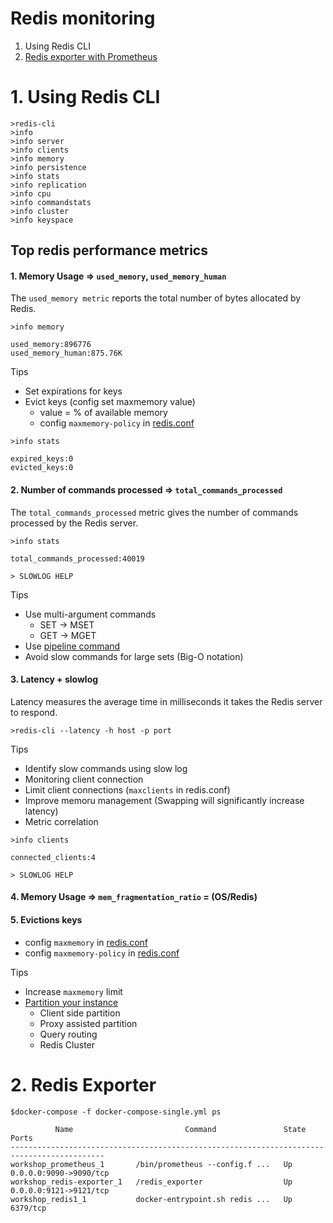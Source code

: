 # Redis monitoring
1. Using Redis CLI
2. [Redis exporter with Prometheus](https://github.com/oliver006/redis_exporter)


# 1. Using Redis CLI
```
>redis-cli 
>info
>info server
>info clients
>info memory
>info persistence
>info stats
>info replication
>info cpu
>info commandstats
>info cluster
>info keyspace
```

## Top redis performance metrics
#### 1. Memory Usage => `used_memory`, `used_memory_human`
The	`used_memory metric` reports the total number of bytes allocated by Redis.

```
>info memory

used_memory:896776
used_memory_human:875.76K
```

Tips
* Set expirations for keys
* Evict keys (config set maxmemory value)
  * value = % of available memory
  * config `maxmemory-policy` in [redis.conf](https://github.com/up1/course-imc-devops-5-days/blob/main/database/workshop/example-redis.conf)

```
>info stats

expired_keys:0
evicted_keys:0
```

#### 2. Number of commands processed => `total_commands_processed`
The `total_commands_processed` metric gives the number of commands processed by the Redis server.

```
>info stats

total_commands_processed:40019

> SLOWLOG HELP
```

Tips
* Use multi-argument commands
  * SET -> MSET
  * GET -> MGET
* Use [pipeline command](https://redis.io/topics/pipelining)
* Avoid slow commands for large sets (Big-O notation)

#### 3. Latency + slowlog
Latency measures the average time in milliseconds it takes the Redis server to respond.

```
>redis-cli --latency -h host -p port
```
Tips
* Identify slow commands using slow log
* Monitoring client connection
* Limit client connections (`maxclients` in redis.conf)
* Improve memoru management (Swapping will significantly increase latency)
* Metric correlation

```
>info clients

connected_clients:4

> SLOWLOG HELP
```

#### 4. Memory Usage => `mem_fragmentation_ratio` = (OS/Redis)

#### 5. Evictions keys
* config `maxmemory` in [redis.conf](https://github.com/up1/course-imc-devops-5-days/blob/a0e0ab7b575a48b49a322b470c858ec821beae9e/database/workshop/example-redis.conf#L835)
* config `maxmemory-policy` in [redis.conf](https://github.com/up1/course-imc-devops-5-days/blob/a0e0ab7b575a48b49a322b470c858ec821beae9e/database/workshop/example-redis.conf#L835)

Tips
* Increase `maxmemory` limit
* [Partition your instance](https://redis.io/topics/partitioning)
  * Client side partition
  * Proxy assisted partition
  * Query routing
  * Redis Cluster

# 2. Redis Exporter

```
$docker-compose -f docker-compose-single.yml ps

          Name                         Command               State           Ports
-------------------------------------------------------------------------------------------
workshop_prometheus_1       /bin/prometheus --config.f ...   Up      0.0.0.0:9090->9090/tcp
workshop_redis-exporter_1   /redis_exporter                  Up      0.0.0.0:9121->9121/tcp
workshop_redis1_1           docker-entrypoint.sh redis ...   Up      6379/tcp
```
